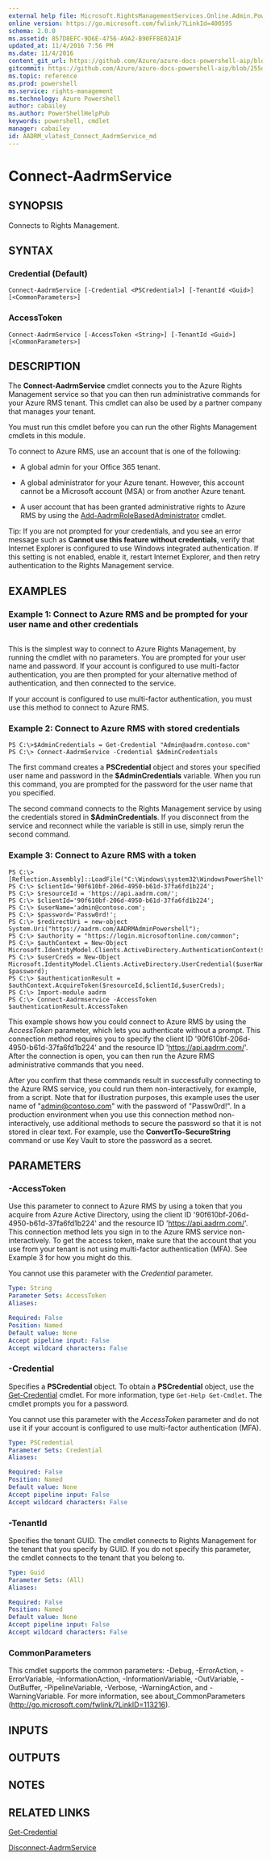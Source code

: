 ```yaml
---
external help file: Microsoft.RightsManagementServices.Online.Admin.PowerShell.dll-Help.xml
online version: https://go.microsoft.com/fwlink/?LinkId=400595
schema: 2.0.0
ms.assetid: 857D8EFC-9D6E-4756-A9A2-B90FF8E02A1F
updated_at: 11/4/2016 7:56 PM
ms.date: 11/4/2016
content_git_url: https://github.com/Azure/azure-docs-powershell-aip/blob/live/Azure%20Information%20Protection/AADRM/vlatest/Connect-AadrmService.md
gitcommit: https://github.com/Azure/azure-docs-powershell-aip/blob/255ddad98222233495954a5753e4e2da2f26bc6d/Azure%20Information%20Protection/AADRM/vlatest/Connect-AadrmService.md
ms.topic: reference
ms.prod: powershell
ms.service: rights-management
ms.technology: Azure Powershell
author: cabailey
ms.author: PowerShellHelpPub
keywords: powershell, cmdlet
manager: cabailey
id: AADRM_vlatest_Connect_AadrmService_md
---
```


# Connect-AadrmService

## SYNOPSIS
Connects to Rights Management.

## SYNTAX

### Credential (Default)
```
Connect-AadrmService [-Credential <PSCredential>] [-TenantId <Guid>] [<CommonParameters>]
```

### AccessToken
```
Connect-AadrmService [-AccessToken <String>] [-TenantId <Guid>] [<CommonParameters>]
```

## DESCRIPTION
The **Connect-AadrmService** cmdlet connects you to the Azure Rights Management service so that you can then run administrative commands for your Azure RMS tenant.
This cmdlet can also be used by a partner company that manages your tenant.

You must run this cmdlet before you can run the other Rights Management cmdlets in this module.

To connect to Azure RMS, use an account that is one of the following:

- A global admin for your Office 365 tenant.

- A global administrator for your Azure tenant.
However, this account cannot be a Microsoft account (MSA) or from another Azure tenant.

- A user account that has been granted administrative rights to Azure RMS by using the [Add-AadrmRoleBasedAdministrator](./Add-AadrmRoleBasedAdministrator) cmdlet.

Tip: If you are not prompted for your credentials, and you see an error message such as **Cannot use this feature without credentials**, verify that Internet Explorer is configured to use Windows integrated authentication.
If this setting is not enabled, enable it, restart Internet Explorer, and then retry authentication to the Rights Management service.

## EXAMPLES

### Example 1: Connect to Azure RMS and be prompted for your user name and other credentials
```

```

This is the simplest way to connect to Azure Rights Management, by running the cmdlet with no parameters.
You are prompted for your user name and password.
If your account is configured to use multi-factor authentication, you are then prompted for your alternative method of authentication, and then connected to the service.

If your account is configured to use multi-factor authentication, you must use this method to connect to Azure RMS.

### Example 2: Connect to Azure RMS with stored credentials
```
PS C:\>$AdminCredentials = Get-Credential "Admin@aadrm.contoso.com"
PS C:\> Connect-AadrmService -Credential $AdminCredentials
```

The first command creates a **PSCredential** object and stores your specified user name and password in the **$AdminCredentials** variable.
When you run this command, you are prompted for the password for the user name that you specified.

The second command connects to the Rights Management service by using the credentials stored in **$AdminCredentials**.
If you disconnect from the service and reconnect while the variable is still in use, simply rerun the second command.

### Example 3: Connect to Azure RMS with a token
```
PS C:\>[Reflection.Assembly]::LoadFile("C:\Windows\system32\WindowsPowerShell\v1.0\Modules\AADRM\Microsoft.IdentityModel.Clients.ActiveDirectory.dll")
PS C:\> $clientId='90f610bf-206d-4950-b61d-37fa6fd1b224';
PS C:\> $resourceId = 'https://api.aadrm.com/';
PS C:\> $clientId='90f610bf-206d-4950-b61d-37fa6fd1b224';
PS C:\> $userName='admin@contoso.com';
PS C:\> $password='Passw0rd!';
PS C:\> $redirectUri = new-object System.Uri("https://aadrm.com/AADRMAdminPowershell");
PS C:\> $authority = "https://login.microsoftonline.com/common";
PS C:\> $authContext = New-Object Microsoft.IdentityModel.Clients.ActiveDirectory.AuthenticationContext($authority);
PS C:\> $userCreds = New-Object Microsoft.IdentityModel.Clients.ActiveDirectory.UserCredential($userName, $password);
PS C:\> $authenticationResult = $authContext.AcquireToken($resourceId,$clientId,$userCreds);
PS C:\> Import-module aadrm
PS C:\> Connect-Aadrmservice -AccessToken $authenticationResult.AccessToken
```

This example shows how you could connect to Azure RMS by using the *AccessToken* parameter, which lets you authenticate without a prompt.
This connection method requires you to specify the client ID '90f610bf-206d-4950-b61d-37fa6fd1b224' and the resource ID 'https://api.aadrm.com/'.
After the connection is open, you can then run the Azure RMS administrative commands that you need.

After you confirm that these commands result in successfully connecting to the Azure RMS service, you could run them non-interactively, for example, from a script.
Note that for illustration purposes, this example uses the user name of "admin@contoso.com" with the password of "Passw0rd!".
In a production environment when you use this connection method non-interactively, use additional methods to secure the password so that it is not stored in clear text.
For example, use the **ConvertTo-SecureString** command or use Key Vault to store the password as a secret.

## PARAMETERS

### -AccessToken
Use this parameter to connect to Azure RMS by using a token that you acquire from Azure Active Directory, using the client ID '90f610bf-206d-4950-b61d-37fa6fd1b224' and the resource ID 'https://api.aadrm.com/'.
This connection method lets you sign in to the Azure RMS service non-interactively.
To get the access token, make sure that the account that you use from your tenant is not using multi-factor authentication (MFA).
See Example 3 for how you might do this.

You cannot use this parameter with the *Credential* parameter.

```yaml
Type: String
Parameter Sets: AccessToken
Aliases:

Required: False
Position: Named
Default value: None
Accept pipeline input: False
Accept wildcard characters: False
```

### -Credential
Specifies a **PSCredential** object.
To obtain a **PSCredential** object, use the [Get-Credential](http://go.microsoft.com/fwlink/?LinkID=293936) cmdlet.
For more information, type `Get-Help Get-Cmdlet`.
The cmdlet prompts you for a password.

You cannot use this parameter with the *AccessToken* parameter and do not use it if your account is configured to use multi-factor authentication (MFA).

```yaml
Type: PSCredential
Parameter Sets: Credential
Aliases:

Required: False
Position: Named
Default value: None
Accept pipeline input: False
Accept wildcard characters: False
```

### -TenantId
Specifies the tenant GUID.
The cmdlet connects to Rights Management for the tenant that you specify by GUID.
If you do not specify this parameter, the cmdlet connects to the tenant that you belong to.

```yaml
Type: Guid
Parameter Sets: (All)
Aliases:

Required: False
Position: Named
Default value: None
Accept pipeline input: False
Accept wildcard characters: False
```

### CommonParameters
This cmdlet supports the common parameters: -Debug, -ErrorAction, -ErrorVariable, -InformationAction, -InformationVariable, -OutVariable, -OutBuffer, -PipelineVariable, -Verbose, -WarningAction, and -WarningVariable. For more information, see about_CommonParameters (http://go.microsoft.com/fwlink/?LinkID=113216).

## INPUTS

## OUTPUTS

## NOTES

## RELATED LINKS

[Get-Credential](https://go.microsoft.com/fwlink/?LinkID=293936)

[Disconnect-AadrmService](xref:AADRM/vlatest/Disconnect-AadrmService.md)
